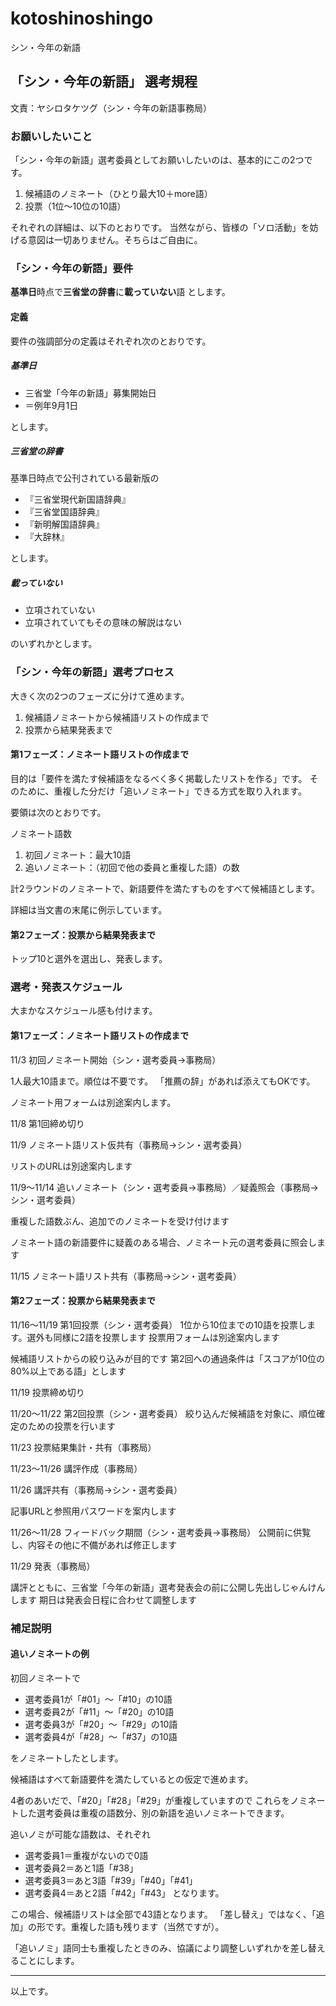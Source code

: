 # kotoshinoshingo
シン・今年の新語

## 「シン・今年の新語」 選考規程

文責：ヤシロタケツグ（シン・今年の新語事務局）

### お願いしたいこと

「シン・今年の新語」選考委員としてお願いしたいのは、基本的にこの2つです。
1. 候補語のノミネート（ひとり最大10＋more語）
2. 投票（1位～10位の10語）

それぞれの詳細は、以下のとおりです。
当然ながら、皆様の「ソロ活動」を妨げる意図は一切ありません。そちらはご自由に。

### 「シン・今年の新語」要件
**基準日**時点で**三省堂の辞書**に**載っていない**語
とします。

#### 定義
要件の強調部分の定義はそれぞれ次のとおりです。
##### 基準日
* 三省堂「今年の新語」募集開始日
* ＝例年9月1日

とします。

##### 三省堂の辞書

基準日時点で公刊されている最新版の
* 『三省堂現代新国語辞典』
* 『三省堂国語辞典』
* 『新明解国語辞典』
* 『大辞林』

とします。

##### 載っていない

* 立項されていない
* 立項されていてもその意味の解説はない

のいずれかとします。

### 「シン・今年の新語」選考プロセス
大きく次の2つのフェーズに分けて進めます。
1. 候補語ノミネートから候補語リストの作成まで
2. 投票から結果発表まで
#### 第1フェーズ：ノミネート語リストの作成まで

目的は「要件を満たす候補語をなるべく多く掲載したリストを作る」です。
そのために、重複した分だけ「追いノミネート」できる方式を取り入れます。

要領は次のとおりです。

ノミネート語数
1. 初回ノミネート：最大10語
2. 追いノミネート：（初回で他の委員と重複した語）の数

計2ラウンドのノミネートで、新語要件を満たすものをすべて候補語とします。

詳細は当文書の末尾に例示しています。

#### 第2フェーズ：投票から結果発表まで

トップ10と選外を選出し、発表します。

### 選考・発表スケジュール
大まかなスケジュール感も付けます。

#### 第1フェーズ：ノミネート語リストの作成まで
11/3
初回ノミネート開始（シン・選考委員→事務局）

1人最大10語まで。順位は不要です。
「推薦の辞」があれば添えてもOKです。

ノミネート用フォームは別途案内します。

11/8
第1回締め切り

11/9
ノミネート語リスト仮共有（事務局→シン・選考委員）

リストのURLは別途案内します

11/9～11/14
追いノミネート（シン・選考委員→事務局）／疑義照会（事務局→シン・選考委員）

重複した語数ぶん、追加でのノミネートを受け付けます

ノミネート語の新語要件に疑義のある場合、ノミネート元の選考委員に照会します

11/15
ノミネート語リスト共有（事務局→シン・選考委員）

#### 第2フェーズ：投票から結果発表まで

11/16～11/19
第1回投票（シン・選考委員）
1位から10位までの10語を投票します。選外も同様に2語を投票します
投票用フォームは別途案内します

候補語リストからの絞り込みが目的です
第2回への通過条件は「スコアが10位の80%以上である語」とします

11/19
投票締め切り

11/20～11/22
第2回投票（シン・選考委員）
絞り込んだ候補語を対象に、順位確定のための投票を行います

11/23
投票結果集計・共有（事務局）

11/23～11/26
講評作成（事務局）

11/26
講評共有（事務局→シン・選考委員）

記事URLと参照用パスワードを案内します

11/26～11/28
 フィードバック期間（シン・選考委員→事務局）
公開前に供覧し、内容その他に不備があれば修正します

11/29
 発表（事務局）

講評とともに、三省堂「今年の新語」選考発表会の前に公開し先出しじゃんけんします
期日は発表会日程に合わせて調整します

### 補足説明

#### 追いノミネートの例
初回ノミネートで

* 選考委員1が「#01」～「#10」の10語
* 選考委員2が「#11」～「#20」の10語
* 選考委員3が「#20」～「#29」の10語
* 選考委員4が「#28」～「#37」の10語

をノミネートしたとします。

候補語はすべて新語要件を満たしているとの仮定で進めます。

4者のあいだで、「#20」「#28」「#29」が重複していますので
これらをノミネートした選考委員は重複の語数分、別の新語を追いノミネートできます。

追いノミが可能な語数は、それぞれ
* 選考委員1＝重複がないので0語
* 選考委員2＝あと1語「#38」
* 選考委員3＝あと3語「#39」「#40」「#41」
* 選考委員4＝あと2語「#42」「#43」
となります。

この場合、候補語リストは全部で43語となります。
「差し替え」ではなく、「追加」の形です。重複した語も残ります（当然ですが）。

「追いノミ」語同士も重複したときのみ、協議により調整しいずれかを差し替えることにします。

---

以上です。
